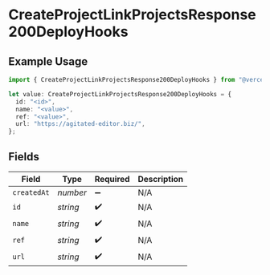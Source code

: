 # CreateProjectLinkProjectsResponse200DeployHooks

## Example Usage

```typescript
import { CreateProjectLinkProjectsResponse200DeployHooks } from "@vercel/sdk/models/createprojectop.js";

let value: CreateProjectLinkProjectsResponse200DeployHooks = {
  id: "<id>",
  name: "<value>",
  ref: "<value>",
  url: "https://agitated-editor.biz/",
};
```

## Fields

| Field              | Type               | Required           | Description        |
| ------------------ | ------------------ | ------------------ | ------------------ |
| `createdAt`        | *number*           | :heavy_minus_sign: | N/A                |
| `id`               | *string*           | :heavy_check_mark: | N/A                |
| `name`             | *string*           | :heavy_check_mark: | N/A                |
| `ref`              | *string*           | :heavy_check_mark: | N/A                |
| `url`              | *string*           | :heavy_check_mark: | N/A                |